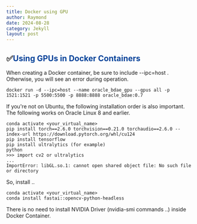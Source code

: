 ```yaml
---
title: Docker using GPU
author: Raymond
date: 2024-08-28
category: Jekyll
layout: post
---
```


## ✅<span style="color:#034299">Using GPUs in Docker Containers</span>

When creating a Docker container, be sure to include --ipc=host . Otherwise, you will see an error during operation.
```
docker run -d --ipc=host --name oracle_bdae_gpu --gpus all -p 1521:1521 -p 5500:5500 -p 8888:8888 oracle_bdae:0.7
```

If you're not on Ubuntu, the following installation order is also important. The following works on Oracle Linux 8 and earlier.
```
conda activate <your_virtual_name>
pip install torch==2.6.0 torchvision==0.21.0 torchaudio==2.6.0 --index-url https://download.pytorch.org/whl/cu124
pip install tensorflow
pip install ultralytics (for example)
python
>>> import cv2 or ultralytics
...
ImportError: libGL.so.1: cannot open shared object file: No such file or directory
```

So, install ..
```
conda activate <your_virtual_name>
conda install fastai::opencv-python-headless
```

There is no need to install NVIDIA Driver (nvidia-smi commands ..) inside Docker Container.
